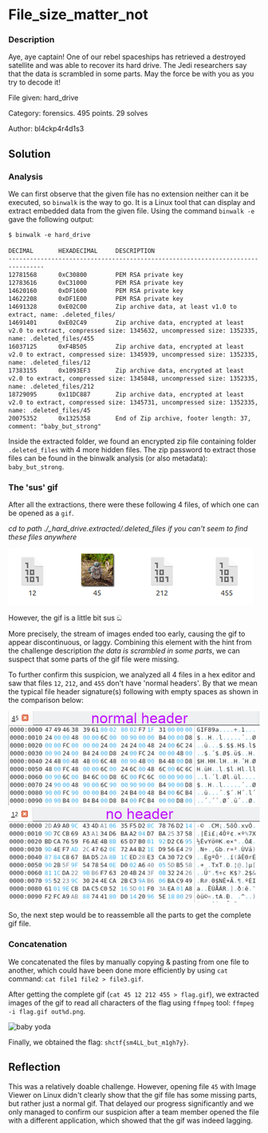 # File_size_matter_not

### Description
Aye, aye captain! One of our rebel spaceships has retrieved a destroyed satellite and was able to recover its hard drive. 
The Jedi researchers say that the data is scrambled in some parts. May the force be with you as you try to decode it!

File given: hard_drive

Category: forensics. 495 points. 29 solves

Author: bl4ckp4r4d1s3

## Solution

### Analysis
We can first observe that the given file has no extension neither can it be executed, so `binwalk` is the way to go. It is a Linux tool that can display and extract embedded data from the given file. Using the command `binwalk -e` gave the following output:

```
$ binwalk -e hard_drive

DECIMAL       HEXADECIMAL     DESCRIPTION
--------------------------------------------------------------------------------
12781568      0xC30800        PEM RSA private key
12783616      0xC31000        PEM RSA private key
14620160      0xDF1600        PEM RSA private key
14622208      0xDF1E00        PEM RSA private key
14691328      0xE02C00        Zip archive data, at least v1.0 to extract, name: .deleted_files/
14691401      0xE02C49        Zip archive data, encrypted at least v2.0 to extract, compressed size: 1345632, uncompressed size: 1352335, name: .deleted_files/455
16037125      0xF4B505        Zip archive data, encrypted at least v2.0 to extract, compressed size: 1345939, uncompressed size: 1352335, name: .deleted_files/12
17383155      0x1093EF3       Zip archive data, encrypted at least v2.0 to extract, compressed size: 1345848, uncompressed size: 1352335, name: .deleted_files/212
18729095      0x11DC887       Zip archive data, encrypted at least v2.0 to extract, compressed size: 1345731, uncompressed size: 1352335, name: .deleted_files/45
20075352      0x1325358       End of Zip archive, footer length: 37, comment: "baby_but_strong"
```

Inside the extracted folder, we found an encrypted zip file containing folder `.deleted_files` with 4 more hidden files. The zip password to extract those files can be found in the binwalk analysis (or also metadata): `baby_but_strong`.

### The 'sus' gif
After all the extractions, there were these following 4 files, of which one can be opened as a `gif`.

*cd to path ./_hard_drive.extracted/.deleted_files if you can't seem to find these files anywhere*

![four files](<_deleted_files.png>)

However, the gif is a little bit sus ඞ 

More precisely, the stream of images ended too early, causing the gif to appear discontinuous, or laggy. Combining this element with the hint from the challenge description *the data is scrambled in some parts*, we can suspect that some parts of the gif file were missing.

To further confirm this suspicion, we analyzed all 4 files in a hex editor and saw that files `12`, `212`, and `455` don't have 'normal headers'. By that we mean the typical file header signature(s) following with empty spaces as shown in the comparison below:

![normal header](<normal_header.png>)
![no header](<no_header.png>)

So, the next step would be to reassemble all the parts to get the complete gif file.

### Concatenation

We concatenated the files by manually copying & pasting from one file to another, which could have been done more efficiently by using `cat` command: `cat file1 file2 > file3.gif`.

After getting the complete gif (`cat 45 12 212 455 > flag.gif`), we extracted images of the gif to read all characters of the flag using `ffmpeg` tool: `ffmpeg -i flag.gif out%d.png`.

![baby yoda](<flag.gif>)

Finally, we obtained the flag: `shctf{sm4LL_but_m1gh7y}`.

## Reflection

This was a relatively doable challenge. However, opening file `45` with Image Viewer on Linux didn't clearly show that the gif file has some missing parts, but rather just a normal gif. That delayed our progress significantly and we only managed to confirm our suspicion after a team member opened the file with a different application, which showed that the gif was indeed lagging.
